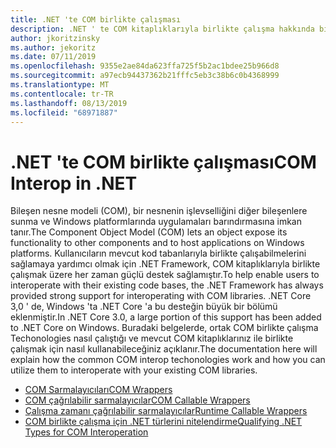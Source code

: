```yaml
---
title: .NET 'te COM birlikte çalışması
description: .NET ' te COM kitaplıklarıyla birlikte çalışma hakkında bilgi edinin.
author: jkoritzinsky
ms.author: jekoritz
ms.date: 07/11/2019
ms.openlocfilehash: 9355e2ae84da623ffa725f5b2ac1bdee25b966d8
ms.sourcegitcommit: a97ecb94437362b21fffc5eb3c38b6c0b4368999
ms.translationtype: MT
ms.contentlocale: tr-TR
ms.lasthandoff: 08/13/2019
ms.locfileid: "68971887"
---
```

# <a name="com-interop-in-net"></a><span data-ttu-id="595f8-103">.NET 'te COM birlikte çalışması</span><span class="sxs-lookup"><span data-stu-id="595f8-103">COM Interop in .NET</span></span>

<span data-ttu-id="595f8-104">Bileşen nesne modeli (COM), bir nesnenin işlevselliğini diğer bileşenlere sunma ve Windows platformlarında uygulamaları barındırmasına imkan tanır.</span><span class="sxs-lookup"><span data-stu-id="595f8-104">The Component Object Model (COM) lets an object expose its functionality to other components and to host applications on Windows platforms.</span></span> <span data-ttu-id="595f8-105">Kullanıcıların mevcut kod tabanlarıyla birlikte çalışabilmelerini sağlamaya yardımcı olmak için .NET Framework, COM kitaplıklarıyla birlikte çalışmak üzere her zaman güçlü destek sağlamıştır.</span><span class="sxs-lookup"><span data-stu-id="595f8-105">To help enable users to interoperate with their existing code bases, the .NET Framework has always provided strong support for interoperating with COM libraries.</span></span> <span data-ttu-id="595f8-106">.NET Core 3,0 ' de, Windows 'ta .NET Core 'a bu desteğin büyük bir bölümü eklenmiştir.</span><span class="sxs-lookup"><span data-stu-id="595f8-106">In .NET Core 3.0, a large portion of this support has been added to .NET Core on Windows.</span></span> <span data-ttu-id="595f8-107">Buradaki belgelerde, ortak COM birlikte çalışma Techonologies nasıl çalıştığı ve mevcut COM kitaplıklarınız ile birlikte çalışmak için nasıl kullanabileceğiniz açıklanır.</span><span class="sxs-lookup"><span data-stu-id="595f8-107">The documentation here will explain how the common COM interop techonologies work and how you can utilize them to interoperate with your existing COM libraries.</span></span>

- [<span data-ttu-id="595f8-108">COM Sarmalayıcıları</span><span class="sxs-lookup"><span data-stu-id="595f8-108">COM Wrappers</span></span>](./com-wrappers.md)
- [<span data-ttu-id="595f8-109">COM çağrılabilir sarmalayıcılar</span><span class="sxs-lookup"><span data-stu-id="595f8-109">COM Callable Wrappers</span></span>](./com-callable-wrapper.md)
- [<span data-ttu-id="595f8-110">Çalışma zamanı çağrılabilir sarmalayıcılar</span><span class="sxs-lookup"><span data-stu-id="595f8-110">Runtime Callable Wrappers</span></span>](./runtime-callable-wrapper.md)
- [<span data-ttu-id="595f8-111">COM birlikte çalışma için .NET türlerini nitelendirme</span><span class="sxs-lookup"><span data-stu-id="595f8-111">Qualifying .NET Types for COM Interoperation</span></span>](./qualify-net-types-for-interoperation.md)
